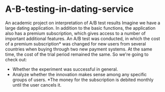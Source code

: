 # A-B-testing-in-dating-service
An academic project on interpretation of A/B test results
Imagine we have a large dating application.
In addition to the basic functions, the application also has a premium subscription, which gives access to a number of important additional features.
An A/B test was conducted, in which the cost of a premium subscription* was changed for new users from several countries when buying through two new payment systems.
At the same time, the cost of the trial period remained the same.
So we're going to check out:
- Whether the experiment was successful in general.
- Analyze whether the innovation makes sense among any specific groups of users.
*The money for the subscription is debited monthly until the user cancels it.
